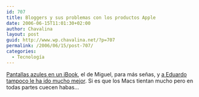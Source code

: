 ```yaml
---
id: 707
title: Bloggers y sus problemas con los productos Apple
date: 2006-06-15T11:01:30+02:00
author: Chavalina
layout: post
guid: http://www.wp.chavalina.net/?p=707
permalink: /2006/06/15/post-707/
categories:
  - Tecnología
---
```

<a href="http://www.processblack.com/weblog/a-vueltas-con-mi-ibook" target="_blank">Pantallas azules en un iBook</a>, el de Miguel, para más señas, y <a href="http://www.alt1040.com/archivo/2006/06/15/lista-de-problemas-que-he-tenido-con-apple-en-los-ultimos-dos-anos/" target="_blank">a Eduardo tampoco le ha ido mucho mejor</a>. Si es que los Macs tientan mucho pero en todas partes cuecen habas…